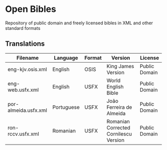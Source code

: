 # Open Bibles

Repository of public domain and freely licensed bibles in XML and other standard formats

## Translations

| Filename              | Language   | Format | Version                               | License       |
|-----------------------|------------|--------|---------------------------------------|---------------|
| eng-kjv.osis.xml      | English    | OSIS   | King James Version                    | Public Domain |
| eng-web.usfx.xml      | English    | USFX   | World English Bible                   | Public Domain |
| por-almeida.usfx.xml  | Portuguese | USFX   | João Ferreira de Almeida              | Public Domain |
| ron-rccv.usfx.xml     | Romanian   | USFX   | Romanian Corrected Cornilescu Version | Public Domain |
